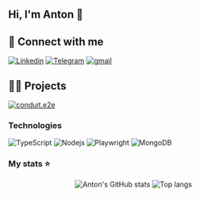 ## Hi, I'm Anton 👋

## 🤙 Connect with me
<p align="left">
<a href="https://www.linkedin.com/in/qa-anton-udovychenko">
<img alt="Linkedin" src="https://img.shields.io/badge/-badge?style=for-the-badge&logo=linkedin&logoColor=white&color=black"></a>
<a href="https://t.me/udovychenkoqa">    
    <img alt="Telegram" src="https://img.shields.io/badge/-badge?style=for-the-badge&logo=telegram&logoColor=white&color=black"></a>
</a>    
<a href="mailto:a.udovychenko1203@gmail.com">
    <img alt="gmail" src="https://img.shields.io/badge/-badge?style=for-the-badge&logo=gmail&logoColor=white&color=black"></a>
</a>
</p>

## 👨‍🔬 Projects

[![conduit.e2e](https://github-readme-stats.vercel.app/api/pin?username=udovychenkoqa&repo=conduit.e2e&theme=transparent)](https://github.com/udovychenkoqa/conduit.e2e)

### Technologies

<p align="left">
  <img alt="TypeScript" src="https://img.shields.io/badge/-TypeScript-007ACC?style=flat-square&logo=typescript&logoColor=white&color=black" />
  <img alt="Nodejs" src="https://img.shields.io/badge/-Nodejs-43853d?style=flat-square&logo=Node.js&logoColor=white&color=black" />
  <img alt="Playwright" src="https://img.shields.io/badge/Playwright-12853d?style=flat-square&logo=playwright&logoColor=white&color=black" />
  <img alt="MongoDB" src="https://img.shields.io/badge/-MongoDB-13aa52?style=flat-square&logo=mongodb&logoColor=white&color=black" />
</p>


### My stats ⭐

<div align="center">
<img alt="Anton's GitHub stats" src="https://github-readme-stats.vercel.app/api?username=udovychenkoqa&show_icons=true&theme=transparent"/>
<img alt="Top langs" src="https://github-readme-stats.vercel.app/api/top-langs/?username=udovychenkoqa&layout=compact&theme=transparent&&langs_count=8"/>
</div>
